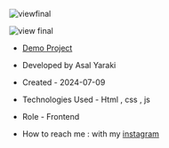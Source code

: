 
![viewfinal](https://user-images.githubusercontent.com/109727844/204102879-086fee63-9bda-43b2-a1aa-49879c3f2d39.jpg)

![view final](https://user-images.githubusercontent.com/109727844/204102930-fac80657-4d16-4816-b476-a88e984abefe.jpg)

- [Demo Project](https://asalyaraki.github.io/counter/)

- Developed by Asal Yaraki

- Created - 2024-07-09

- Technologies Used - Html , css , js 

- Role - Frontend

- How to reach me : with my [instagram](https://www.instagram.com/asal_yaraki_web?igsh=MXJl3ZQ==)
